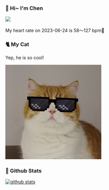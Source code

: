 ### 👋 Hi~ I'm Chen 

![](https://komarev.com/ghpvc/?username=z1cheng&style=flat)

My heart rate on 2023-06-24 is 58～127 bpm💖

### 🐈 My Cat
Yep, he is so cool!

<img src="/images/mycat.jpg" width="300px" />

### 🧐 Github Stats
[![github stats](https://github-readme-stats.vercel.app/api?username=z1cheng&show_icons=true&theme=default)](https://github.com/anuraghazra/github-readme-stats)

